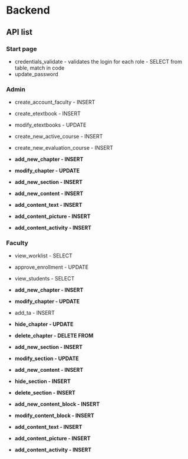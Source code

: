 # Backend
## API list
### Start page
* credentials_validate - validates the login for each role - SELECT from table, match in code
* update_password
  
### Admin
* create_account_faculty - INSERT 
* create_etextbook - INSERT
* modify_etextbooks - UPDATE
* create_new_active_course - INSERT
* create_new_evaluation_course - INSERT

* **add_new_chapter - INSERT**
* **modify_chapter - UPDATE**
* **add_new_section - INSERT**
* **add_new_content - INSERT**
* **add_content_text - INSERT**
* **add_content_picture - INSERT**
* **add_content_activity - INSERT**

### Faculty
* view_worklist - SELECT
* approve_enrollment - UPDATE
* view_students - SELECT
* **add_new_chapter - INSERT**
* **modify_chapter - UPDATE**
* add_ta  - INSERT

* **hide_chapter - UPDATE**
* **delete_chapter - DELETE FROM**
* **add_new_section - INSERT**
* **modify_section - UPDATE**
* **add_new_content - INSERT**
* **hide_section - INSERT**
* **delete_section - INSERT**
* **add_new_content_block - INSERT**
* **modify_content_block - INSERT**
* **add_content_text - INSERT**
* **add_content_picture - INSERT**
* **add_content_activity - INSERT**
